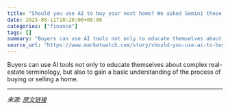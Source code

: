 ```yaml
---
title: "Should you use AI to buy your next home? We asked Gemini these 4 mortgage questions. Brokers rated the responses."
date: 2025-08-11T18:20:00+08:00
categories: ["finance"]
tags: []
summary: "Buyers can use AI tools not only to educate themselves about complex real-estate terminology, but also to gain a basic understanding of the process of buying or selling a home."
source_url: "https://www.marketwatch.com/story/should-you-use-ai-to-buy-your-next-home-we-asked-gemini-these-4-mortgage-questions-brokers-rated-the-responses-596c9a47?mod=mw_rss_topstories"
---
```


Buyers can use AI tools not only to educate themselves about complex real-estate terminology, but also to gain a basic understanding of the process of buying or selling a home.

---

*来源: [原文链接](https://www.marketwatch.com/story/should-you-use-ai-to-buy-your-next-home-we-asked-gemini-these-4-mortgage-questions-brokers-rated-the-responses-596c9a47?mod=mw_rss_topstories)*
